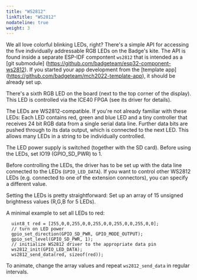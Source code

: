 ```yaml
---
title: "WS2812"
linkTitle: "WS2812"
nodateline: true
weight: 3
---
```


We all love colorful blinking LEDs, right? There's a simple API for
accessing the five individually addressable RGB LEDs on the Badge's
kite. The API is found inside a separate ESP-IDF compontent
`ws2812` that is intended as a [git submodule]
(https://github.com/badgeteam/esp32-component-ws2812). If you started
your app development from the [template app]
(https://github.com/badgeteam/mch2022-template-app), it should be
already set up.

There's a sixth RGB LED on the board (next to the top corner of 
the display). This LED is controlled via the ICE40 FPGA (see its
driver for details).

The LEDs are WS2812-compatible. If you're not already familiar with
these LEDs: Each LED contains red, green and blue LED and a tiny
controller that receives 24 bit RGB data from a single serial data
line. Further data bits are pushed through to its data output, which
is connected to the next LED. This allows many LEDs in a string to 
be individually controlled.

The LED power supply is switched (together with the SD card).
Before using the LEDs, set IO19 (GPIO_SD_PWR) to 1.

Before controlling the LEDs, the driver has to be set up with
the data line connected to the LEDs (`GPIO_LED_DATA`). If you
want to control other WS2812 LEDs (e.g. connected to one of the 
extension connectors), you can specify a different value.

Setting the LEDs is pretty straightforward: Set up an array of
15 unsigned brightness values (R,G,B for 5 LEDs).

A minimal example to set all LEDs to red:

```
  uint8_t red = [255,0,0,255,0,0,255,0,0,255,0,0,255,0,0];
  // turn on LED power
  gpio_set_direction(GPIO_SD_PWR, GPIO_MODE_OUTPUT);
  gpio_set_level(GPIO_SD_PWR, 1);
  // initialize WS2812 driver to the appropriate data pin
  ws2812_init(GPIO_LED_DATA);
  ws2812_send_data(red, sizeof(red));
```

To animate, change the array values and repeat `ws2812_send_data`
in regular intervals.

